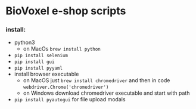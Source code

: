 # BioVoxel e-shop scripts

### install:
- python3
  - on MacOs `brew install python`
- `pip install selenium`
- `pip install gui`
- `pip install pyyaml`
- install browser executable
  - on MacOS just `brew install chromedriver` and then in code `webdriver.Chrome('chromedriver')`
  - on Windows download chromedriver executable and start with path
- `pip install pyautogui` for file upload modals
